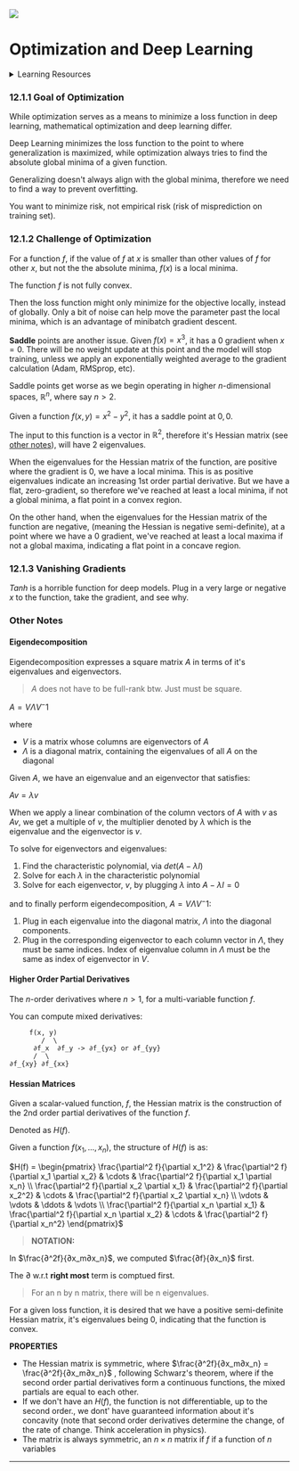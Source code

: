 <img src = 'https://losslandscape.com/wp-content/uploads/2019/09/loss-landscape-research-3.jpg'>

# Optimization and Deep Learning

<details><summary>Learning Resources</summary>

- [D2l.ai, Optimization Algorithms](https://d2l.ai/chapter_optimization/index.html)
- [gpt4o, my technical co-founder](chatgpt.com)

</details>

### 12.1.1 Goal of Optimization

While optimization serves as a means to minimize a loss function in deep learning, mathematical optimization and deep learning differ.

Deep Learning minimizes the loss function to the point to where generalization is maximized, while optimization always tries to find the absolute global minima of a given function.

Generalizing doesn't always align with the global minima, therefore we need to find a way to prevent overfitting.

You want to minimize risk, not empirical risk (risk of misprediction on training set).

### 12.1.2 Challenge of Optimization

For a function $f$, if the value of $f$ at $x$ is smaller than other values of $f$ for other $x$, but not the the absolute minima, $f(x)$ is a local minima. 

The function $f$ is not fully convex.

Then the loss function might only minimize for the objective locally, instead of globally. Only a bit of noise can help move the parameter past the local minima, which is an advantage of minibatch gradient descent.

**Saddle** points are another issue. Given $f(x) = x^3$, it has a $0$ gradient when $x = 0$. There will be no weight update at this point and the model will stop training, unless we apply an exponentially weighted average to the gradient calculation (Adam, RMSprop, etc).

Saddle points get worse as we begin operating in higher $n$-dimensional spaces, $\mathbb{R}^n$, where say $n > 2$.

Given a function $f(x, y) = x^2 - y^2$, it has a saddle point at $0, 0$.

The input to this function is a vector in $\mathbb{R}^2$, therefore it's Hessian matrix (see [other notes](#other-notes)), will have $2$ eigenvalues.

When the eigenvalues for the Hessian matrix of the function, are positive where the gradient is $0$, we have a local minima. This is as positive eigenvalues indicate an increasing 1st order partial derivative. But we have a flat, zero-gradient, so therefore we've reached at least a local minima, if not a global minima, a flat point in a convex region.

On the other hand, when the eigenvalues for the Hessian matrix of the function are negative, (meaning the Hessian is negative semi-definite), at a point where we have a $0$ gradient, we've reached at least a local maxima if not a global maxima, indicating a flat point in a concave region.

### 12.1.3 Vanishing Gradients

$Tanh$ is a horrible function for deep models. Plug in a very large or negative $x$ to the function, take the gradient, and see why.

### Other Notes

#### **Eigendecomposition**

Eigendecomposition expresses a square matrix $A$ in terms of it's eigenvalues and eigenvectors. 

> $A$ does not have to be full-rank btw. Just must be square.

$A = V\Lambda V^-1$

where 

- $V$ is a matrix whose columns are eigenvectors of $A$
- $\Lambda$ is a diagonal matrix, containing the eigenvalues of all $A$ on the diagonal

Given $A$, we have an eigenvalue and an eigenvector that satisfies:

$Av = \lambda v$

When we apply a linear combination of the column vectors of $A$ with $v$ as $Av$, we get a multiple of $v$, the multiplier denoted by $\lambda$ which is the eigenvalue and the eigenvector is $v$.

To solve for eigenvectors and eigenvalues:

1. Find the characteristic polynomial, via $det(A - \lambda I)$
2. Solve for each $\lambda$ in the characteristic polynomial
3. Solve for each eigenvector, $v$, by plugging $\lambda$ into $A - \lambda I = 0$

and to finally perform eigendecomposition, $A = V\Lambda V^-1$:

1. Plug in each eigenvalue into the diagonal matrix, $\Lambda$ into the diagonal components.
2. Plug in the corresponding eigenvector to each column vector in $\Lambda$, they must be same indices. Index of eigenvalue column in $\Lambda$ must be the same as index of eigenvector in $V$.

#### **Higher Order Partial Derivatives**

The $n$-order derivatives where $n > 1$, for a multi-variable function $f$. 

You can compute mixed derivatives:

```
     f(x, y)
        /  \
      ∂f_x  ∂f_y -> ∂f_{yx} or ∂f_{yy}
      /  \    
∂f_{xy} ∂f_{xx} 

```

#### **Hessian Matrices**

Given a scalar-valued function, $f$, the Hessian matrix is the construction of the 2nd order partial derivatives of the function $f$.

Denoted as $H(f)$.

Given a function $f(x_1, ..., x_n)$, the structure of $H(f)$ is as:

$H(f) = \begin{pmatrix} \frac{\partial^2 f}{\partial x_1^2} & \frac{\partial^2 f}{\partial x_1 \partial x_2} & \cdots & \frac{\partial^2 f}{\partial x_1 \partial x_n} \\ \frac{\partial^2 f}{\partial x_2 \partial x_1} & \frac{\partial^2 f}{\partial x_2^2} & \cdots & \frac{\partial^2 f}{\partial x_2 \partial x_n} \\ \vdots & \vdots & \ddots & \vdots \\ \frac{\partial^2 f}{\partial x_n \partial x_1} & \frac{\partial^2 f}{\partial x_n \partial x_2} & \cdots & \frac{\partial^2 f}{\partial x_n^2} \end{pmatrix}$

> **NOTATION:**

In $\frac{∂^2f}{∂x_m∂x_n}$, we computed $\frac{∂f}{∂x_n}$ first.

The $∂$ w.r.t **right most** term is comptued first.

> For an n by n matrix, there will be n eigenvalues.

For a given loss function, it is desired that we have a positive semi-definite Hessian matrix, it's eigenvalues being 0, indicating that the function is convex.




**PROPERTIES**

- The Hessian matrix is symmetric, where $\frac{∂^2f}{∂x_m∂x_n} = \frac{∂^2f}{∂x_m∂x_n}$ , following Schwarz's theorem, where if the second order partial derivatives form a continuous functions, the mixed partials are equal to each other.
- If we don't have an $H(f)$, the function is not differentiable, up to the second order., we dont' have guaranteed information about it's concavity (note that second order derivatives determine the change, of the rate of change. Think acceleration in physics).
- The matrix is always symmetric, an $n\times n$ matrix if $f$ if a function of $n$ variables


---
